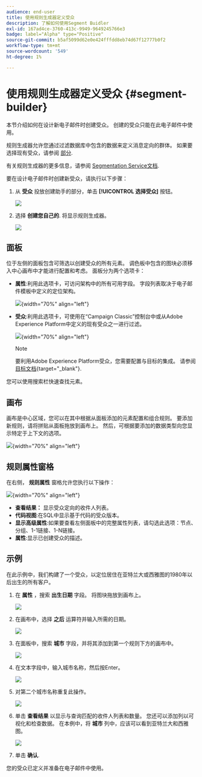 ```yaml
---
audience: end-user
title: 使用规则生成器定义受众
description: 了解如何使用Segment Buidler
exl-id: 167ad4ce-3760-413c-9949-9649245766e3
badge: label="Alpha" type="Positive"
source-git-commit: b5af5099d62e0e424fffdd8eb74d67f12777b0f2
workflow-type: tm+mt
source-wordcount: '549'
ht-degree: 1%

---
```


# 使用规则生成器定义受众 {#segment-builder}

本节介绍如何在设计新电子邮件时创建受众。 创建的受众只能在此电子邮件中使用。

规则生成器允许您通过过滤数据库中包含的数据来定义消息定向的群体。 如果要选择现有受众，请参阅 [部分](add-audience.md).

有关规则生成器的更多信息，请参阅 [Segmentation Service文档](https://experienceleague.adobe.com/docs/experience-platform/segmentation/ui/segment-builder.html).

要在设计电子邮件时创建新受众，请执行以下步骤：

1. 从 **受众** 投放创建助手的部分，单击 **[!UICONTROL 选择受众]** 按钮。

   ![](assets/segment-builder0.png)

1. 选择 **创建您自己的**. 将显示规则生成器。

   ![](assets/segment-builder.png)

## 面板

位于左侧的面板包含可筛选以创建受众的所有元素。 调色板中包含的图块必须移入中心画布中才能进行配置和考虑。 面板分为两个选项卡：

* **属性**:利用此选项卡，可访问架构中的所有可用字段。 字段列表取决于电子邮件模板中定义的定位架构。

   ![](assets/segment-builder2.png){width="70%" align="left"}

* **受众**:利用此选项卡，可使用在“Campaign Classic”控制台中或从Adobe Experience Platform中定义的现有受众之一进行过滤。

   ![](assets/segment-builder3.png){width="70%" align="left"}

   >[!NOTE]
   >
   >要利用Adobe Experience Platform受众，您需要配置与目标的集成。 请参阅 [目标文档](https://experienceleague.adobe.com/docs/experience-platform/destinations/home.html?lang=zh-Hans){target="_blank"}.

您可以使用搜索栏快速查找元素。

## 画布

画布是中心区域，您可以在其中根据从面板添加的元素配置和组合规则。 要添加新规则，请将拼贴从面板拖放到画布上。 然后，可根据要添加的数据类型向您显示特定于上下文的选项。

![](assets/segment-builder4.png){width="70%" align="left"}

## 规则属性窗格

在右侧， **规则属性** 窗格允许您执行以下操作：

![](assets/segment-builder5.png){width="70%" align="left"}

* **查看结果：** 显示受众定向的收件人列表。
* **代码视图**:在SQL中显示基于代码的受众版本。
* **显示高级属性**:如果要查看左侧面板中的完整属性列表，请勾选此选项：节点、分组、1-1链接、1-N链接。
* **属性**:显示已创建受众的描述。

## 示例

在此示例中，我们构建了一个受众，以定位居住在亚特兰大或西雅图的1980年以后出生的所有客户。

1. 在 **属性** ，搜索 **出生日期** 字段。 将图块拖放到画布上。

   ![](assets/segment-builder6.png)

1. 在画布中，选择 **之后** 运算符并输入所需的日期。

   ![](assets/segment-builder7.png)

1. 在面板中，搜索 **城市** 字段，并将其添加到第一个规则下方的画布中。

   ![](assets/segment-builder8.png)

1. 在文本字段中，输入城市名称，然后按Enter。

   ![](assets/segment-builder9.png)

1. 对第二个城市名称重复此操作。

   ![](assets/segment-builder10.png)

1. 单击 **查看结果** 以显示与查询匹配的收件人列表和数量。 您还可以添加列以可视化和检查数据。 在本例中，将 **城市** 列中，应该可以看到亚特兰大和西雅图。

   ![](assets/segment-builder11.png)

1. 单击 **确认**.

您的受众已定义并准备在电子邮件中使用。